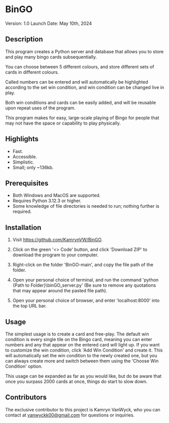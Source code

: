 # BinGO #
Version: 1.0
Launch Date: May 10th, 2024

## Description ##
This program creates a Python server and database that allows you to store and play many bingo cards subsequentially.

You can choose between 5 different colours, and store different sets of cards in different colours.

Called numbers can be entered and will automatically be highlighted according to the set win condition, and win condition can be changed live in play.

Both win conditions and cards can be easily added, and will be reusable upon repeat uses of the program.

This program makes for easy, large-scale playing of Bingo for people that may not have the space or capability to play physically.

## Highlights ##
- Fast.
- Accessible.
- Simplistic.
- Small; only ~136kb.

## Prerequisites ##
- Both Windows and MacOS are supported.
- Requires Python 3.12.3 or higher.
- Some knowledge of file directories is needed to run; nothing further is required.

## Installation ##
1. Visit https://github.com/KamrynVW/BinGO.

2. Click on the green '<> Code' button, and click 'Download ZIP' to download the program to your computer.

3. Right-click on the folder 'BinGO-main', and copy the file path of the folder.

4. Open your personal choice of terminal, and run the command 'python {Path to Folder}\binGO_server.py' (Be sure to remove any quotations that may appear around the pasted file path).

5. Open your personal choice of browser, and enter 'localhost:8000' into the top URL bar.

## Usage ##
The simplest usage is to create a card and free-play. The default win condition is every single tile on the Bingo card, meaning you can enter numbers and any that appear on the entered card will light up. If you want to customize the win condition, click 'Add Win Condition' and create it. This will automatically set the win condition to the newly created one, but you can always create more and switch between them using the 'Choose Win Condition' option.

This usage can be expanded as far as you would like, but do be aware that once you surpass 2000 cards at once, things do start to slow down.

## Contributors ##
The exclusive contributor to this project is Kamryn VanWyck, who you can contact at vanwyckk00@gmail.com for questions or inquiries.